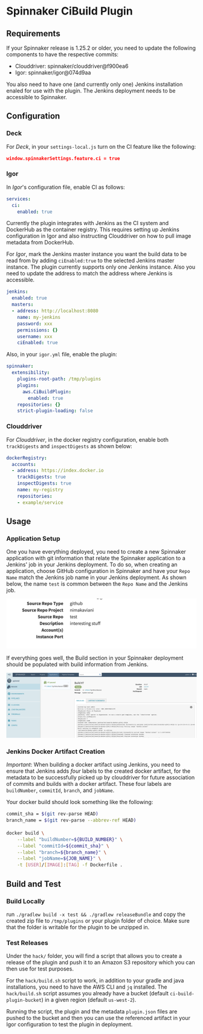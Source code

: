 # Spinnaker CiBuild Plugin

## Requirements

If your Spinnaker release is 1.25.2 or older, you need to update the following components to 
have the respective commits:

- Clouddriver: spinnaker/clouddriver@f900ea6
- Igor: spinnaker/igor@074d9aa

You also need to have one (and currently only one) Jenkins installation enaled for use with the plugin.
The Jenkins deployment needs to be accessible to Spinnaker.

## Configuration

### Deck
For _Deck_, in your `settings-local.js` turn on the CI feature like the following:

```json
window.spinnakerSettings.feature.ci = true
```

### Igor
In _Igor_'s configuration file, enable CI as follows:

```yaml
services:
  ci: 
    enabled: true
```
Currently the plugin integrates with Jenkins as the CI 
system and DockerHub as the container registry. This requires setting up
Jenkins configuration in Igor and also instructing Clouddriver on
how to pull image metadata from DockerHub.

For _Igor_, mark the Jenkins master instance
you want the build data to be read from by adding `ciEnabled:true`
to the selected Jenkins master instance. The plugin currently supports only one Jenkins instance.
Also you need to update the address to match the address where Jenkins is accessible.

```yaml
jenkins:
  enabled: true
  masters:
  - address: http://localhost:8080
    name: my-jenkins
    password: xxx
    permissions: {}
    username: xxx
    ciEnabled: true
```

Also, in your `igor.yml` file, enable the plugin:

```yaml
spinnaker:
  extensibility:
    plugins-root-path: /tmp/plugins
    plugins:
      aws.CiBuildPlugin:
        enabled: true
    repositories: {}
    strict-plugin-loading: false
```

### Clouddriver

For _Clouddriver_, in the docker registry configuration, enable both
`trackDigests` and `inspectDigests` as shown below:

```yaml
dockerRegistry:
  accounts:
  - address: https://index.docker.io
    trackDigests: true
    inspectDigests: true
    name: my-registry
    repositories:
    - example/service
```

## Usage 
### Application Setup
One you have everything deployed, you need to create a new Spinnaker application with git information 
that relate the Spinnaker application to a Jenkins' job in your Jenkins deployment. To do so, when creating
an application, choose GitHub configuration in Spinnaker and have your `Repo Name` match the Jenkins job name
in your Jenkins deployment. As shown below, the name `test` is common between the `Repo Name` and the Jenkins job.

![Repo Setup](/docs/images/repoSetup.png?raw=true)

If everything goes well, the Build section in your Spinnaker deployment should be populated with build 
information from Jenkins.

![CiBuild UI](/docs/images/CiBuild.png?raw=true)

### Jenkins Docker Artifact Creation

_Important_: When building a docker artifact using Jenkins, you need to ensure that Jenkins 
adds _four_ labels to the created docker artifact, for the metadata to be successfully picked up
by clouddriver for future association of commits and builds with a docker artifact. These four
labels are `buildNumber`, `commitId`, `branch`, and `jobName`.

Your docker build should look something like the following:

```bash
commit_sha = $(git rev-parse HEAD)
branch_name = $(git rev-parse --abbrev-ref HEAD)

docker build \
    --label "buildNumber=${BUILD_NUMBER}" \
    --label "commitId=${commit_sha}" \
    --label "branch=${branch_name}" \
    --label "jobName=${JOB_NAME}" \
    -t [USER]/[IMAGE]:[TAG] -f Dockerfile .
```

## Build and Test
### Build Locally
run `./gradlew build -x test && ./gradlew releaseBundle` and copy the created zip file to
`/tmp/plugins` or your plugin folder of choice. Make sure that the folder is
writable for the plugin to be unzipped in.

### Test Releases
Under the `hack/` folder, you will find a script that allows you to create a 
release of the plugin and push it to an Amazon S3 repository which you can then use for test purposes.

For the `hack/build.sh` script to work, in addition to your gradle and java installations, 
you need to have the AWS CLI and `jq` installed. The `hack/build.sh` script assumes you already have
a bucket (default `ci-build-plugin-bucket`) in a given region (default `us-west-2`).

Running the script, the plugin and the metadata `plugin.json` files are pushed to the bucket and then you can
use the referenced artifact in your Igor configuration to test the plugin in deployment.